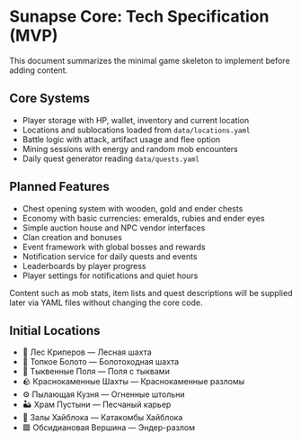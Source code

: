 # Sunapse Core: Tech Specification (MVP)

This document summarizes the minimal game skeleton to implement before adding content.

## Core Systems
- Player storage with HP, wallet, inventory and current location
- Locations and sublocations loaded from `data/locations.yaml`
- Battle logic with attack, artifact usage and flee option
- Mining sessions with energy and random mob encounters
- Daily quest generator reading `data/quests.yaml`

## Planned Features
- Chest opening system with wooden, gold and ender chests
- Economy with basic currencies: emeralds, rubies and ender eyes
- Simple auction house and NPC vendor interfaces
- Clan creation and bonuses
- Event framework with global bosses and rewards
- Notification service for daily quests and events
- Leaderboards by player progress
- Player settings for notifications and quiet hours

Content such as mob stats, item lists and quest descriptions will be supplied later via YAML files without changing the core code.

## Initial Locations
- 🌲 Лес Криперов — Лесная шахта
- 🐸 Топкое Болото — Болотоходная шахта
- 🎃 Тыквенные Поля — Поля с тыквами
- 🪨 Краснокаменные Шахты — Краснокаменные разломы
- ⚙️ Пылающая Кузня — Огненные штольни
- 🏜 Храм Пустыни — Песчаный карьер
- 🏰 Залы Хайблока — Катакомбы Хайблока
- 🟪 Обсидиановая Вершина — Эндер-разлом

